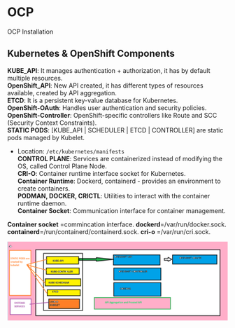 # OCP
OCP Installation 


## Kubernetes & OpenShift Components

**KUBE_API**: It manages authentication + authorization, it has by default multiple resources.  
**OpenShift_API**: New API created, it has different types of resources available, created by API aggregation.  
**ETCD**: It is a persistent key-value database for Kubernetes.  
**OpenShift-OAuth**: Handles user authentication and security policies.  
**OpenShift-Controller**: OpenShift-specific controllers like Route and SCC (Security Context Constraints).  
**STATIC PODS**: [KUBE_API | SCHEDULER | ETCD | CONTROLLER] are static pods managed by Kubelet.  
  - Location: `/etc/kubernetes/manifests`  
**CONTROL PLANE**: Services are containerized instead of modifying the OS, called Control Plane Node.  
**CRI-O**: Container runtime interface socket for Kubernetes.  
**Container Runtime**: Dockerd, containerd - provides an environment to create containers.  
**PODMAN, DOCKER, CRICTL**: Utilities to interact with the container runtime daemon.  
**Container Socket**: Communication interface for container management.  


**Container socket** =commincation interface.
**dockerd**=/var/run/docker.sock.
**containerd**=/run/containerd/containerd.sock.
**cri-o** =/var/run/cri.sock.



![Image Alt](https://github.com/ubuntomathur/OCP/blob/main/2025-03-17_18-59-42.png)


